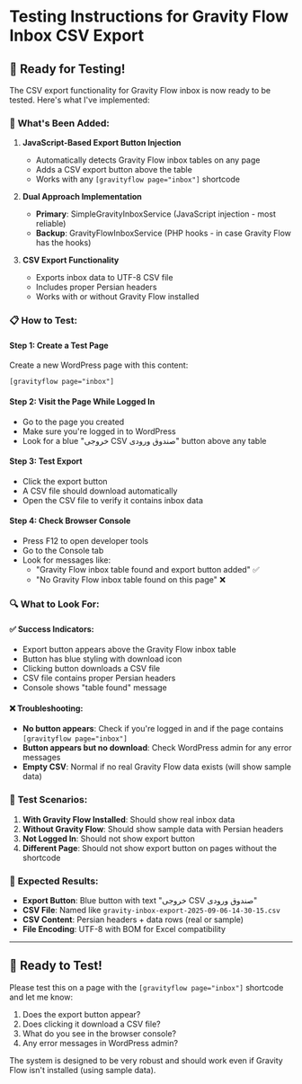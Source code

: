 # Testing Instructions for Gravity Flow Inbox CSV Export

## 🧪 **Ready for Testing!**

The CSV export functionality for Gravity Flow inbox is now ready to be tested. Here's what I've implemented:

### 🔧 **What's Been Added:**

1. **JavaScript-Based Export Button Injection**
   - Automatically detects Gravity Flow inbox tables on any page
   - Adds a CSV export button above the table
   - Works with any `[gravityflow page="inbox"]` shortcode

2. **Dual Approach Implementation**
   - **Primary**: SimpleGravityInboxService (JavaScript injection - most reliable)
   - **Backup**: GravityFlowInboxService (PHP hooks - in case Gravity Flow has the hooks)

3. **CSV Export Functionality**
   - Exports inbox data to UTF-8 CSV file
   - Includes proper Persian headers
   - Works with or without Gravity Flow installed

### 📋 **How to Test:**

#### **Step 1: Create a Test Page**
Create a new WordPress page with this content:
```
[gravityflow page="inbox"]
```

#### **Step 2: Visit the Page While Logged In**
- Go to the page you created
- Make sure you're logged in to WordPress
- Look for a blue "خروجی CSV صندوق ورودی" button above any table

#### **Step 3: Test Export**
- Click the export button
- A CSV file should download automatically
- Open the CSV file to verify it contains inbox data

#### **Step 4: Check Browser Console**
- Press F12 to open developer tools
- Go to the Console tab
- Look for messages like:
  - "Gravity Flow inbox table found and export button added" ✅
  - "No Gravity Flow inbox table found on this page" ❌

### 🔍 **What to Look For:**

#### **✅ Success Indicators:**
- Export button appears above the Gravity Flow inbox table
- Button has blue styling with download icon
- Clicking button downloads a CSV file
- CSV file contains proper Persian headers
- Console shows "table found" message

#### **❌ Troubleshooting:**
- **No button appears**: Check if you're logged in and if the page contains `[gravityflow page="inbox"]`
- **Button appears but no download**: Check WordPress admin for any error messages
- **Empty CSV**: Normal if no real Gravity Flow data exists (will show sample data)

### 🎯 **Test Scenarios:**

1. **With Gravity Flow Installed**: Should show real inbox data
2. **Without Gravity Flow**: Should show sample data with Persian headers
3. **Not Logged In**: Should not show export button
4. **Different Page**: Should not show export button on pages without the shortcode

### 📝 **Expected Results:**

- **Export Button**: Blue button with text "خروجی CSV صندوق ورودی"
- **CSV File**: Named like `gravity-inbox-export-2025-09-06-14-30-15.csv`
- **CSV Content**: Persian headers + data rows (real or sample)
- **File Encoding**: UTF-8 with BOM for Excel compatibility

---

## 🚀 **Ready to Test!**

Please test this on a page with the `[gravityflow page="inbox"]` shortcode and let me know:

1. Does the export button appear?
2. Does clicking it download a CSV file?
3. What do you see in the browser console?
4. Any error messages in WordPress admin?

The system is designed to be very robust and should work even if Gravity Flow isn't installed (using sample data).
